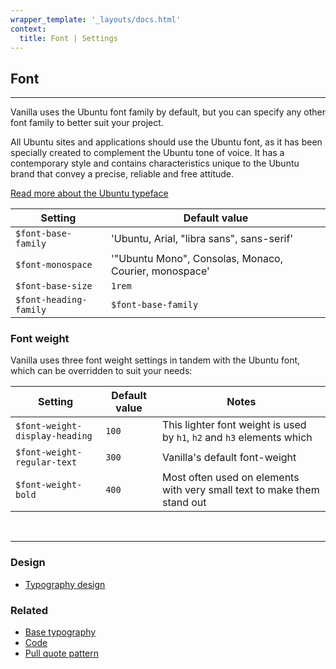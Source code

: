 ```yaml
---
wrapper_template: '_layouts/docs.html'
context:
  title: Font | Settings
---
```


## Font

<hr>

Vanilla uses the Ubuntu font family by default, but you can specify any other font family to better suit your project.

All Ubuntu sites and applications should use the Ubuntu font, as it has been specially created to complement the Ubuntu tone of voice. It has a contemporary style and contains characteristics unique to the Ubuntu brand that convey a precise, reliable and free attitude.

[Read more about the Ubuntu typeface](http://font.ubuntu.com/)

| Setting                | Default value                                         |
| ---------------------- | ----------------------------------------------------- |
| `$font-base-family`    | 'Ubuntu, Arial, "libra sans", sans-serif'             |
| `$font-monospace`      | '"Ubuntu Mono", Consolas, Monaco, Courier, monospace' |
| `$font-base-size`      | `1rem`                                                |
| `$font-heading-family` | `$font-base-family`                                   |

### Font weight

Vanilla uses three font weight settings in tandem with the Ubuntu font, which can be overridden to suit your needs:

| Setting                        | Default value | Notes                                                                   |
| ------------------------------ | ------------- | ----------------------------------------------------------------------- |
| `$font-weight-display-heading` | `100`         | This lighter font weight is used by `h1`, `h2` and `h3` elements which  |
| `$font-weight-regular-text`    | `300`         | Vanilla's default font-weight                                           |
| `$font-weight-bold`            | `400`         | Most often used on elements with very small text to make them stand out |

<br>
<hr>

### Design

- [Typography design](https://github.com/ubuntudesign/vanilla-design/tree/master/Typography)

### Related

- [Base typography](/docs/base/typography)
- [Code](/docs/base/code)
- [Pull quote pattern](/docs/patterns/pull-quote)
